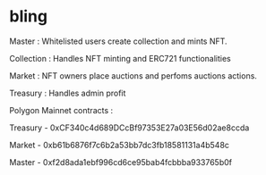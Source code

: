 # bling

Master : Whitelisted users create collection and mints NFT.

Collection : Handles NFT minting and ERC721 functionalities 

Market : NFT owners place auctions and perfoms auctions actions.

Treasury : Handles admin profit

Polygon Mainnet contracts :

Treasury - 0xCF340c4d689DCcBf97353E27a03E56d02ae8ccda

Market - 0xb61b6876f7c6b2a53bb7dc3fb18581131a4b548c

Master - 0xf2d8ada1ebf996cd6ce95bab4fcbbba933765b0f
